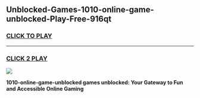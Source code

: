 
## Unblocked-Games-1010-online-game-unblocked-Play-Free-916qt
<h3>
<a href="https://premium76.site?title=1010-online-game-unblocked&ref=10A">CLICK TO PLAY</a></h3>
<hr>

<h3>
<a href="https://premium76.site?title=1010-online-game-unblocked&ref=10A">CLICK 2 PLAY</a>
  
</h3>

<a href="https://premium76.site?title=1010-online-game-unblocked&ref=10A"><img src="https://clearcache.store/games.png"></a>


**1010-online-game-unblocked games unblocked: Your Gateway to Fun and Accessible Online Gaming**

